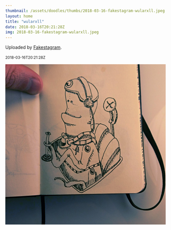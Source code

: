 ```yaml
---
thumbnail: /assets/doodles/thumbs/2018-03-16-fakestagram-wularxll.jpeg
layout: home
title: "wularxll"
date: 2018-03-16T20:21:28Z
img: 2018-03-16-fakestagram-wularxll.jpeg
---
```


Uploaded by [Fakestagram](https://github.com/opyate/fakestagram).

<small>2018-03-16T20:21:28Z</small>

![Uploaded by Fakestagram](/assets/doodles/original/2018-03-16-fakestagram-wularxll.jpeg)
